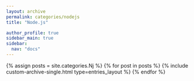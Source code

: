 ```yaml
---
layout: archive
permalink: categories/nodejs
title: "Node.js"

author_profile: true
sidebar_main: true
sidebar:
  nav: "docs"
---
```


{% assign posts = site.categories.Nj %}
{% for post in posts %}
{% include custom-archive-single.html type=entries_layout %}
{% endfor %}
